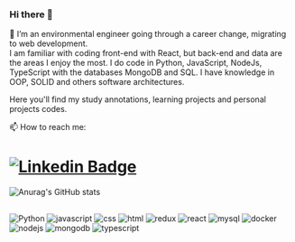 ### Hi there 👋
💬 I’m an environmental engineer going through a career change, migrating to web development.  
I am familiar with coding front-end with React, but back-end and data are the areas I enjoy the most.
I do code in Python, JavaScript, NodeJs, TypeScript with the databases MongoDB and SQL. 
I have knowledge in OOP, SOLID and others software architectures.

Here you'll find my study annotations, learning projects and personal projects codes.  

📫 How to reach me:

# [![Linkedin Badge](https://img.shields.io/badge/-LinkedIn-0077B5?style=for-the-badge&logo=linkedin&logoColor=white-blue?style=flat-square&logo=Linkedin&logoColor=white&link=https://www.linkedin.com/in/breno-matiass/)](https://www.linkedin.com/in/breno-matiass/)

![Anurag's GitHub stats](https://github-readme-stats.vercel.app/api?username=brenoMatias&show_icons=true&theme=dracula)

##
![Python](https://img.shields.io/badge/python-3670A0?style=for-the-badge&logo=python&logoColor=ffdd54)
![javascript](https://user-images.githubusercontent.com/85755031/147395430-eff1feb9-86be-4abc-b908-ce64d5743e40.jpg)
![css](https://user-images.githubusercontent.com/85755031/147395419-b4f459e4-62c6-4112-a802-2018308ac887.jpg)
![html](https://user-images.githubusercontent.com/85755031/147395429-a9104f35-c600-40b3-80bc-fa38805aced4.jpg)
![redux](https://user-images.githubusercontent.com/85755031/147395433-3a43caa5-8b66-41a6-9aba-124678c303f4.jpg)
![react](https://user-images.githubusercontent.com/85755031/147395432-d29a3967-b9c1-4580-81fa-e6ad338f7bda.jpg)
![mysql](https://user-images.githubusercontent.com/85755031/147395431-696ee7dd-1e82-4d7d-be87-d3f1ad53ee69.jpg)
![docker](https://user-images.githubusercontent.com/85755031/147395428-f5f7f77f-141d-48ad-b1a2-872f25672b7d.jpg)
![nodejs](https://img.shields.io/badge/Node.js-43853D?style=for-the-badge&logo=node.js&logoColor=white)
![mongodb](https://img.shields.io/badge/MongoDB-4EA94B?style=for-the-badge&logo=mongodb&logoColor=white)
![typescript](https://img.shields.io/badge/TypeScript-007ACC?style=for-the-badge&logo=typescript&logoColor=white)


<!--
**brenoMatias/brenoMatias** is a ✨ _special_ ✨ repository because its `README.md` (this file) appears on your GitHub profile.

Here are some ideas to get you started:a

- 🔭 I’m currently working on ...
- 🌱 I’m currently learning ...
- 👯 I’m looking to collaborate on ...
- 🤔 I’m looking for help with ...
- 💬 Ask me about ...
- 📫 How to reach me: ...
- 😄 Pronouns: ...
- ⚡ Fun fact: ...
-->
